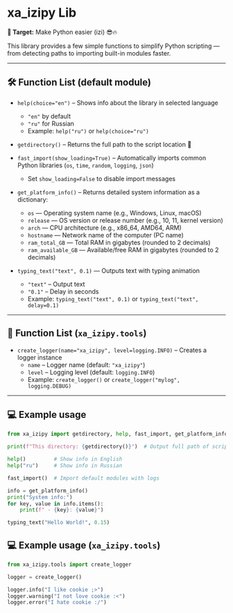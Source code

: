 # xa_izipy Lib

**🎯 Target:** Make Python easier (izi) 😎🔥

This library provides a few simple functions to simplify Python scripting — from detecting paths to importing built-in modules faster.

---

## 🛠️ Function List (default module)

- `help(choice="en")` – Shows info about the library in selected language  
  - `"en"` by default  
  - `"ru"` for Russian  
  - Example: `help("ru")` or `help(choice="ru")`

- `getdirectory()` – Returns the full path to the script location 📂

- `fast_import(show_loading=True)` – Automatically imports common Python libraries (`os`, `time`, `random`, `logging`, `json`)  
  - Set `show_loading=False` to disable import messages

- `get_platform_info()` – Returns detailed system information as a dictionary:  
  - `os` — Operating system name (e.g., Windows, Linux, macOS)  
  - `release` — OS version or release number (e.g., 10, 11, kernel version)  
  - `arch` — CPU architecture (e.g., x86_64, AMD64, ARM)  
  - `hostname` — Network name of the computer (PC name)  
  - `ram_total_GB` — Total RAM in gigabytes (rounded to 2 decimals)  
  - `ram_available_GB` — Available/free RAM in gigabytes (rounded to 2 decimals)  

- `typing_text("text", 0.1)` — Outputs text with typing animation  
  - `"text"` – Output text  
  - `"0.1"` – Delay in seconds  
  - Example: `typing_text("text", 0.1)` or `typing_text("text", delay=0.1)`

---

## 🧰 Function List (`xa_izipy.tools`)

- `create_logger(name="xa_izipy", level=logging.INFO)` – Creates a logger instance  
  - `name` – Logger name (default: `"xa_izipy"`)  
  - `level` – Logging level (default: `logging.INFO`)  
  - Example: `create_logger()` or `create_logger("mylog", logging.DEBUG)`

---

## 💻 Example usage

```python
from xa_izipy import getdirectory, help, fast_import, get_platform_info, typing_text

print(f"This directory: {getdirectory()}")  # Output full path of script

help()         # Show info in English
help("ru")     # Show info in Russian

fast_import()  # Import default modules with logs

info = get_platform_info()
print("System info:")
for key, value in info.items():
    print(f" - {key}: {value}")

typing_text("Hello World!", 0.15)
```

## 💻 Example usage (`xa_izipy.tools`)

```python
from xa_izipy.tools import create_logger

logger = create_logger()

logger.info("I like cookie ;>")
logger.warning("I not love cookie :<")
logger.error("I hate cookie :/")
```
